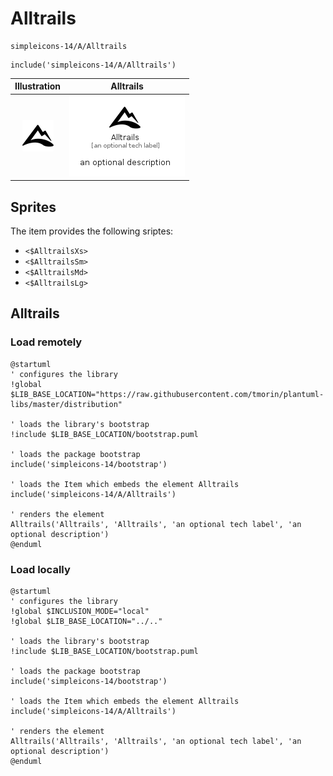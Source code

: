 # Alltrails


```text
simpleicons-14/A/Alltrails
```

```text
include('simpleicons-14/A/Alltrails')
```



| Illustration | Alltrails |
| :---: | :---: |
| ![illustration for Illustration](../../simpleicons-14/A/Alltrails.png) | ![illustration for Alltrails](../../simpleicons-14/A/Alltrails.Local.png) |



## Sprites
The item provides the following sriptes:

- `<$AlltrailsXs>`
- `<$AlltrailsSm>`
- `<$AlltrailsMd>`
- `<$AlltrailsLg>`





## Alltrails

### Load remotely
```plantuml
@startuml
' configures the library
!global $LIB_BASE_LOCATION="https://raw.githubusercontent.com/tmorin/plantuml-libs/master/distribution"

' loads the library's bootstrap
!include $LIB_BASE_LOCATION/bootstrap.puml

' loads the package bootstrap
include('simpleicons-14/bootstrap')

' loads the Item which embeds the element Alltrails
include('simpleicons-14/A/Alltrails')

' renders the element
Alltrails('Alltrails', 'Alltrails', 'an optional tech label', 'an optional description')
@enduml
```

### Load locally
```plantuml
@startuml
' configures the library
!global $INCLUSION_MODE="local"
!global $LIB_BASE_LOCATION="../.."

' loads the library's bootstrap
!include $LIB_BASE_LOCATION/bootstrap.puml

' loads the package bootstrap
include('simpleicons-14/bootstrap')

' loads the Item which embeds the element Alltrails
include('simpleicons-14/A/Alltrails')

' renders the element
Alltrails('Alltrails', 'Alltrails', 'an optional tech label', 'an optional description')
@enduml
```

